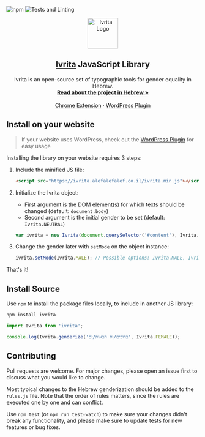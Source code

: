 ![npm](https://img.shields.io/npm/v/ivrita?label=npm%20version)
![Tests and Linting](https://github.com/AlefAlefAlef/ivrita/workflows/Tests%20and%20Linting/badge.svg)


<p align="center">
  <a href="https://alefalefalef.co.il/ivrita">
    <img src="https://alefalefalef.co.il/wp-content/files/ivrita-files/ivrita-logo-1080-white.png" alt="Ivrita Logo" width="80" height="80">
  </a>

  <h2 align="center"><a href="https://alefalefalef.co.il/ivrita">Ivrita</a> JavaScript Library</h2>

  <p align="center">
    Ivrita is an open-source set of typographic tools for gender equality in Hebrew.
    <br />
    <a target="_blank" href="https://alefalefalef.co.il/ivrita"><strong>Read about the project in Hebrew »</strong></a>
    <br />
    <br />
    <a target="_blank" href="https://github.com/AlefAlefAlef/ivrita-chrome">Chrome Extension</a>
    ·
    <a target="_blank" href="https://he.wordpress.org/plugins/ivrita">WordPress Plugin</a>
  </p>
</p>

## Install on your website
> If your website uses WordPress, check out the [WordPress Plugin](https://he.wordpress.org/plugins/ivrita) for easy usage

Installing the library on your website requires 3 steps:
1. Include the minified JS file:
    ```html
    <script src="https://ivrita.alefalefalef.co.il/ivrita.min.js"></script>
    ```
2. Initialize the Ivrita object:
    * First argument is the DOM element(s) for which texts should be changed (default: `document.body`)
    * Second argument is the initial gender to be set (default: `Ivrita.NEUTRAL`)
    ```JavaScript
    var ivrita = new Ivrita(document.querySelector('#content'), Ivrita.FEMALE);
    ```

3. Change the gender later with `setMode` on the object instance:
    ```JavaScript
    ivrita.setMode(Ivrita.MALE); // Possible options: Ivrita.MALE, Ivrita.FEMALE, Ivrita.NEUTRAL, Ivrita.ORIGNAL
    ```
That's it!

## Install Source

Use `npm` to install the package files locally, to include in another JS library:

```bash
npm install ivrita
```

```JavaScript
import Ivrita from 'ivrita';

console.log(Ivrita.genderize('ברוכים/ות הבאות/ים', Ivrita.FEMALE));
```

## Contributing
Pull requests are welcome. For major changes, please open an issue first to discuss what you would like to change.

Most typical changes to the Hebrew genderization should be added to the `rules.js` file. Note that the order of rules matters, since the rules are executed one by one and can conflict.

Use `npm test` (or `npm run test-watch`) to make sure your changes didn't break any functionality, and please make sure to update tests for new features or bug fixes.
